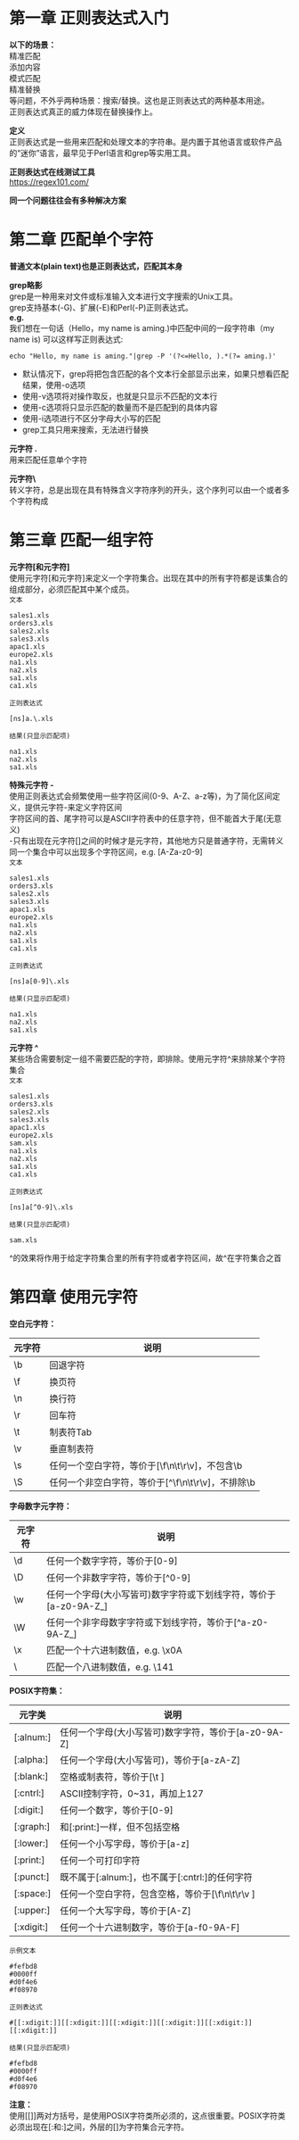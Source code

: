# 第一章 正则表达式入门  
**以下的场景：**    
精准匹配  
添加内容  
模式匹配  
精准替换  
等问题，不外乎两种场景：搜索/替换。这也是正则表达式的两种基本用途。  
正则表达式真正的威力体现在替换操作上。   

**定义**  
正则表达式是一些用来匹配和处理文本的字符串。是内置于其他语言或软件产品的“迷你”语言，最早见于Perl语言和grep等实用工具。   

**正则表达式在线测试工具**  
https://regex101.com/  

**同一个问题往往会有多种解决方案**  

# 第二章 匹配单个字符   
**普通文本(plain text)也是正则表达式，匹配其本身**  

**grep略影**  
grep是一种用来对文件或标准输入文本进行文字搜索的Unix工具。  
grep支持基本(-G)、扩展(-E)和Perl(-P)正则表达式。  
**e.g.**   
我们想在一句话（Hello，my name is aming.)中匹配中间的一段字符串（my name is) 可以这样写正则表达式:  
```shell
echo "Hello, my name is aming."|grep -P '(?<=Hello, ).*(?= aming.)'
```   
- 默认情况下，grep将把包含匹配的各个文本行全部显示出来，如果只想看匹配结果，使用-o选项  
- 使用-v选项将对操作取反，也就是只显示不匹配的文本行  
- 使用-c选项将只显示匹配的数量而不是匹配到的具体内容  
- 使用-i选项进行不区分字母大小写的匹配  
- grep工具只用来搜索，无法进行替换  

**元字符 .**  
用来匹配任意单个字符  
 
**元字符\\**  
转义字符，总是出现在具有特殊含义字符序列的开头，这个序列可以由一个或者多个字符构成    
  

# 第三章 匹配一组字符   
**元字符[和元字符]**   
使用元字符[和元字符]来定义一个字符集合。出现在其中的所有字符都是该集合的组成部分，必须匹配其中某个成员。  
`文本`   
```shell
sales1.xls  
orders3.xls  
sales2.xls  
sales3.xls 
apac1.xls   
europe2.xls  
na1.xls  
na2.xls  
sa1.xls  
ca1.xls  
```
`正则表达式`  
```shell 
[ns]a.\.xls  
```
`结果(只显示匹配项)`  
```shell 
na1.xls  
na2.xls  
sa1.xls  
``` 
**特殊元字符 -**  
使用正则表达式会频繁使用一些字符区间(0-9、A-Z、a-z等)，为了简化区间定义，提供元字符-来定义字符区间   
字符区间的首、尾字符可以是ASCII字符表中的任意字符，但不能首大于尾(无意义)    
-只有出现在元字符[]之间的时候才是元字符，其他地方只是普通字符，无需转义   
同一个集合中可以出现多个字符区间，e.g. [A-Za-z0-9]        
`文本`   
```shell
sales1.xls  
orders3.xls  
sales2.xls  
sales3.xls 
apac1.xls   
europe2.xls  
na1.xls  
na2.xls  
sa1.xls  
ca1.xls  
```
`正则表达式`  
```shell 
[ns]a[0-9]\.xls  
```
`结果(只显示匹配项)`  
```shell 
na1.xls  
na2.xls  
sa1.xls  
```   

**元字符 ^**  
某些场合需要制定一组不需要匹配的字符，即排除。使用元字符^来排除某个字符集合   
`文本`   
```shell
sales1.xls  
orders3.xls  
sales2.xls  
sales3.xls 
apac1.xls   
europe2.xls  
sam.xls  
na1.xls  
na2.xls  
sa1.xls  
ca1.xls  
```
`正则表达式`  
```shell 
[ns]a[^0-9]\.xls  
```
`结果(只显示匹配项)`  
```shell 
sam.xls    
```  
^的效果将作用于给定字符集合里的所有字符或者字符区间，故^在字符集合之首    

# 第四章 使用元字符  

**空白元字符：**  

| 元字符 | 说明 |
| ----- | ----- |
| \b | 回退字符 |
| \f | 换页符 |
| \n | 换行符 |
| \r | 回车符 |
| \t | 制表符Tab |
| \v | 垂直制表符 | 
| \s | 任何一个空白字符，等价于[\f\n\t\r\v]，不包含\b |
| \S | 任何一个非空白字符，等价于[^\f\n\t\r\v]，不排除\b | 

**字母数字元字符：**  

| 元字符 | 说明 |
| ----- | ----- |
| \d | 任何一个数字字符，等价于[0-9] |
| \D | 任何一个非数字字符，等价于[^0-9] |
| \w | 任何一个字母(大小写皆可)数字字符或下划线字符，等价于[a-z0-9A-Z_] |
| \W | 任何一个非字母数字字符或下划线字符，等价于[^a-z0-9A-Z_] |
| \x | 匹配一个十六进制数值，e.g. \x0A |
| \ | 匹配一个八进制数值，e.g. \141 |   

**POSIX字符集：**  

| 元字类 | 说明 |
| ----- | ----- |
| [:alnum:] | 任何一个字母(大小写皆可)数字字符，等价于[a-z0-9A-Z] |
| [:alpha:] | 任何一个字母(大小写皆可)，等价于[a-zA-Z] |
| [:blank:] | 空格或制表符，等价于[\t ] |
| [:cntrl:] | ASCII控制字符，0~31，再加上127 |
| [:digit:] | 任何一个数字，等价于[0-9] |
| [:graph:] | 和[:print:]一样，但不包括空格 |
| [:lower:] | 任何一个小写字母，等价于[a-z] |
| [:print:] | 任何一个可打印字符 |
| [:punct:] | 既不属于[:alnum:]，也不属于[:cntrl:]的任何字符 |
| [:space:] | 任何一个空白字符，包含空格，等价于[\f\n\t\r\v ] |
| [:upper:] | 任何一个大写字母，等价于[A-Z] |
| [:xdigit:] | 任何一个十六进制数字，等价于[a-f0-9A-F] | 
  
`示例文本`   
```shell
#fefbd8
#0000ff
#d0f4e6
#f08970  
```
`正则表达式`  
```shell 
#[[:xdigit:]][[:xdigit:]][[:xdigit:]][[:xdigit:]][[:xdigit:]][[:xdigit:]]  
```
`结果(只显示匹配项)`  
```shell 
#fefbd8
#0000ff
#d0f4e6
#f08970    
```  

**注意：**    
使用[[]]两对方括号，是使用POSIX字符类所必须的，这点很重要。POSIX字符类必须出现在[:和:]之间，外层的[]为字符集合元字符。   


